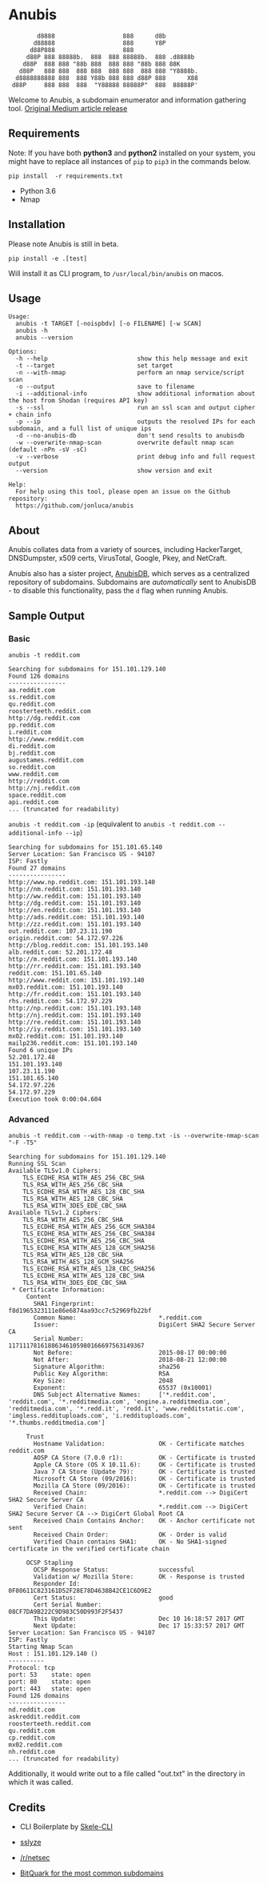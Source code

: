 # Anubis

            d8888                   888      d8b
           d88888                   888      Y8P
          d88P888                   888
         d88P 888 88888b.  888  888 88888b.  888 .d8888b
        d88P  888 888 "88b 888  888 888 "88b 888 88K
       d88P   888 888  888 888  888 888  888 888 "Y8888b.
      d8888888888 888  888 Y88b 888 888 d88P 888      X88
     d88P     888 888  888  "Y88888 88888P"  888  88888P'

Welcome to Anubis, a subdomain enumerator and information gathering tool. [Original Medium article release](https://medium.com/@jonluca/introducing-anubis-a-new-subdomain-enumerator-and-information-gathering-tool-d25b39ad98f2)

## Requirements

Note: If you have both __python3__ and __python2__ installed on your system, you might have to replace all instances of `pip` to `pip3` in the commands below.

``pip install  -r requirements.txt``

* Python 3.6
* Nmap

## Installation

Please note Anubis is still in beta. 

`pip install -e .[test]`

Will install it as  CLI program, to `/usr/local/bin/anubis` on macos.


## Usage

    Usage:
      anubis -t TARGET [-noispbdv] [-o FILENAME] [-w SCAN]
      anubis -h
      anubis --version
      
    Options:
      -h --help                         show this help message and exit
      -t --target                       set target
      -n --with-nmap                    perform an nmap service/script scan
      -o --output                       save to filename
      -i --additional-info              show additional information about the host from Shodan (requires API key)
      -s --ssl                          run an ssl scan and output cipher + chain info
      -p --ip                           outputs the resolved IPs for each subdomain, and a full list of unique ips
      -d --no-anubis-db                 don't send results to anubisdb
      -w --overwrite-nmap-scan          overwrite default nmap scan (default -nPn -sV -sC)
      -v --verbose                      print debug info and full request output
      --version                         show version and exit
      
    Help:
      For help using this tool, please open an issue on the Github repository:
      https://github.com/jonluca/anubis 
         
## About

Anubis collates data from a variety of sources, including HackerTarget, DNSDumpster, x509 certs, VirusTotal, Google, Pkey, and NetCraft.

Anubis also has a sister project, [AnubisDB](https://github.com/jonluca/Anubis-DB), which serves as a centralized repository of subdomains. Subdomains are *automatically* sent to AnubisDB - to disable this functionality, pass the `d` flag when running Anubis.
 
## Sample Output

### Basic
```anubis -t reddit.com``` 

```
Searching for subdomains for 151.101.129.140
Found 126 domains
----------------
aa.reddit.com
ss.reddit.com
qu.reddit.com
roosterteeth.reddit.com
http://dg.reddit.com
pp.reddit.com
i.reddit.com
http://www.reddit.com
di.reddit.com
bj.reddit.com
augustames.reddit.com
so.reddit.com
www.reddit.com
http://reddit.com
http://nj.reddit.com
space.reddit.com
api.reddit.com
... (truncated for readability)
```

`anubis -t reddit.com -ip` (equivalent to `anubis -t reddit.com --additional-info --ip`)

```
Searching for subdomains for 151.101.65.140
Server Location: San Francisco US - 94107
ISP: Fastly
Found 27 domains
----------------
http://www.np.reddit.com: 151.101.193.140
http://nm.reddit.com: 151.101.193.140
http://ww.reddit.com: 151.101.193.140
http://dg.reddit.com: 151.101.193.140
http://en.reddit.com: 151.101.193.140
http://ads.reddit.com: 151.101.193.140
http://zz.reddit.com: 151.101.193.140
out.reddit.com: 107.23.11.190
origin.reddit.com: 54.172.97.226
http://blog.reddit.com: 151.101.193.140
alb.reddit.com: 52.201.172.48
http://m.reddit.com: 151.101.193.140
http://rr.reddit.com: 151.101.193.140
reddit.com: 151.101.65.140
http://www.reddit.com: 151.101.193.140
mx03.reddit.com: 151.101.193.140
http://fr.reddit.com: 151.101.193.140
rhs.reddit.com: 54.172.97.229
http://np.reddit.com: 151.101.193.140
http://nj.reddit.com: 151.101.193.140
http://re.reddit.com: 151.101.193.140
http://iy.reddit.com: 151.101.193.140
mx02.reddit.com: 151.101.193.140
mailp236.reddit.com: 151.101.193.140
Found 6 unique IPs
52.201.172.48
151.101.193.140
107.23.11.190
151.101.65.140
54.172.97.226
54.172.97.229
Execution took 0:00:04.604
```

### Advanced
```anubis -t reddit.com --with-nmap -o temp.txt -is --overwrite-nmap-scan "-F -T5"``` 

```
Searching for subdomains for 151.101.129.140
Running SSL Scan
Available TLSv1.0 Ciphers:
    TLS_ECDHE_RSA_WITH_AES_256_CBC_SHA
    TLS_RSA_WITH_AES_256_CBC_SHA
    TLS_ECDHE_RSA_WITH_AES_128_CBC_SHA
    TLS_RSA_WITH_AES_128_CBC_SHA
    TLS_RSA_WITH_3DES_EDE_CBC_SHA
Available TLSv1.2 Ciphers:
    TLS_RSA_WITH_AES_256_CBC_SHA
    TLS_ECDHE_RSA_WITH_AES_256_GCM_SHA384
    TLS_ECDHE_RSA_WITH_AES_256_CBC_SHA384
    TLS_ECDHE_RSA_WITH_AES_256_CBC_SHA
    TLS_ECDHE_RSA_WITH_AES_128_GCM_SHA256
    TLS_RSA_WITH_AES_128_CBC_SHA
    TLS_RSA_WITH_AES_128_GCM_SHA256
    TLS_ECDHE_RSA_WITH_AES_128_CBC_SHA256
    TLS_ECDHE_RSA_WITH_AES_128_CBC_SHA
    TLS_RSA_WITH_3DES_EDE_CBC_SHA
 * Certificate Information:
     Content
       SHA1 Fingerprint:                  f8d1965323111e86e6874aa93cc7c52969fb22bf
       Common Name:                       *.reddit.com
       Issuer:                            DigiCert SHA2 Secure Server CA
       Serial Number:                     11711178161886346105980166697563149367
       Not Before:                        2015-08-17 00:00:00
       Not After:                         2018-08-21 12:00:00
       Signature Algorithm:               sha256
       Public Key Algorithm:              RSA
       Key Size:                          2048
       Exponent:                          65537 (0x10001)
       DNS Subject Alternative Names:     ['*.reddit.com', 'reddit.com', '*.redditmedia.com', 'engine.a.redditmedia.com', 'redditmedia.com', '*.redd.it', 'redd.it', 'www.redditstatic.com', 'imgless.reddituploads.com', 'i.reddituploads.com', '*.thumbs.redditmedia.com']

     Trust
       Hostname Validation:               OK - Certificate matches reddit.com
       AOSP CA Store (7.0.0 r1):          OK - Certificate is trusted
       Apple CA Store (OS X 10.11.6):     OK - Certificate is trusted
       Java 7 CA Store (Update 79):       OK - Certificate is trusted
       Microsoft CA Store (09/2016):      OK - Certificate is trusted
       Mozilla CA Store (09/2016):        OK - Certificate is trusted
       Received Chain:                    *.reddit.com --> DigiCert SHA2 Secure Server CA
       Verified Chain:                    *.reddit.com --> DigiCert SHA2 Secure Server CA --> DigiCert Global Root CA
       Received Chain Contains Anchor:    OK - Anchor certificate not sent
       Received Chain Order:              OK - Order is valid
       Verified Chain contains SHA1:      OK - No SHA1-signed certificate in the verified certificate chain

     OCSP Stapling
       OCSP Response Status:              successful
       Validation w/ Mozilla Store:       OK - Response is trusted
       Responder Id:                      0F80611C823161D52F28E78D4638B42CE1C6D9E2
       Cert Status:                       good
       Cert Serial Number:                08CF7DA9B222C9D983C50D993F2F5437
       This Update:                       Dec 10 16:18:57 2017 GMT
       Next Update:                       Dec 17 15:33:57 2017 GMT
Server Location: San Francisco US - 94107
ISP: Fastly
Starting Nmap Scan
Host : 151.101.129.140 ()
----------
Protocol: tcp
port: 53	state: open
port: 80	state: open
port: 443	state: open
Found 126 domains
----------------
nd.reddit.com
askreddit.reddit.com
roosterteeth.reddit.com
qu.reddit.com
cp.reddit.com
mx02.reddit.com
nh.reddit.com
... (truncated for readability)
```

Additionally, it would write out to a file called "out.txt" in the directory in which it was called.


## Credits

* CLI Boilerplate by [Skele-CLI](https://github.com/rdegges/skele-cli)

* [sslyze](https://github.com/nabla-c0d3/sslyze)

* [/r/netsec](https://reddit.com/r/netsec)

* [BitQuark for the most common subdomains](https://github.com/bitquark/dnspop/tree/master/results)